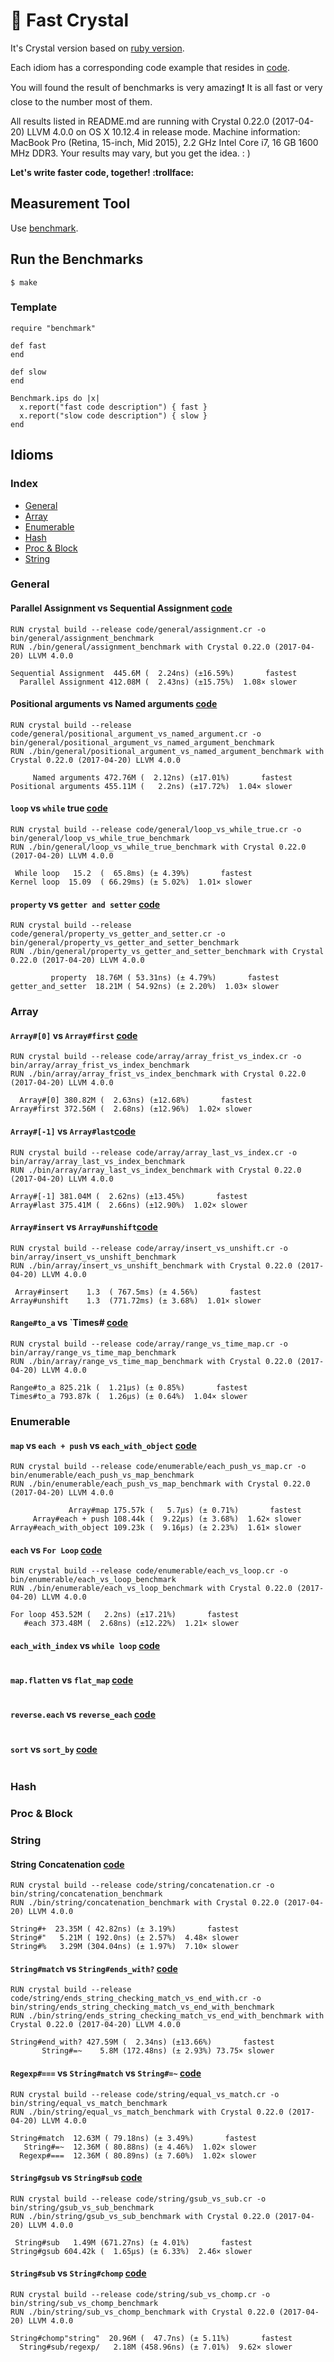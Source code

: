 # 💎 Fast Crystal

It's Crystal version based on [ruby version](https://github.com/JuanitoFatas/fast-ruby).

Each idiom has a corresponding code example that resides in [code](code).

You will found the result of benchmarks is very amazing:exclamation: It is all fast or very close to the number most of them.

All results listed in README.md are running with Crystal 0.22.0 (2017-04-20) LLVM 4.0.0 on OS X 10.12.4 in release mode.
Machine information: MacBook Pro (Retina, 15-inch, Mid 2015), 2.2 GHz Intel Core i7, 16 GB 1600 MHz DDR3.
Your results may vary, but you get the idea. : )

**Let's write faster code, together!  :trollface:**

## Measurement Tool

Use [benchmark](https://crystal-lang.org/api/0.22.0/Benchmark.html).

## Run the Benchmarks

```
$ make
```

### Template

```crystal
require "benchmark"

def fast
end

def slow
end

Benchmark.ips do |x|
  x.report("fast code description") { fast }
  x.report("slow code description") { slow }
end
```

## Idioms

### Index

- [General](#general)
- [Array](#array)
- [Enumerable](#enumerable)
- [Hash](#hash)
- [Proc & Block](#proc--block)
- [String](#string)

### General

#### Parallel Assignment vs Sequential Assignment [code](code/general/assignment.cr)

```
RUN crystal build --release code/general/assignment.cr -o bin/general/assignment_benchmark
RUN ./bin/general/assignment_benchmark with Crystal 0.22.0 (2017-04-20) LLVM 4.0.0

Sequential Assignment  445.6M (  2.24ns) (±16.59%)       fastest
  Parallel Assignment 412.08M (  2.43ns) (±15.75%)  1.08× slower
```

#### Positional arguments vs Named arguments [code](code/general/positional_argument_vs_named_argument.cr)

```
RUN crystal build --release code/general/positional_argument_vs_named_argument.cr -o bin/general/positional_argument_vs_named_argument_benchmark
RUN ./bin/general/positional_argument_vs_named_argument_benchmark with Crystal 0.22.0 (2017-04-20) LLVM 4.0.0

     Named arguments 472.76M (  2.12ns) (±17.01%)       fastest
Positional arguments 455.11M (   2.2ns) (±17.72%)  1.04× slower
```

#### `loop` vs `while` true [code](code/general/loop_vs_while_true.cr)

```
RUN crystal build --release code/general/loop_vs_while_true.cr -o bin/general/loop_vs_while_true_benchmark
RUN ./bin/general/loop_vs_while_true_benchmark with Crystal 0.22.0 (2017-04-20) LLVM 4.0.0

 While loop   15.2  (  65.8ms) (± 4.39%)       fastest
Kernel loop  15.09  ( 66.29ms) (± 5.02%)  1.01× slower
```

#### `property` vs `getter and setter` [code](code/general/property_vs_getter_and_setter.cr)

```
RUN crystal build --release code/general/property_vs_getter_and_setter.cr -o bin/general/property_vs_getter_and_setter_benchmark
RUN ./bin/general/property_vs_getter_and_setter_benchmark with Crystal 0.22.0 (2017-04-20) LLVM 4.0.0

         property  18.76M ( 53.31ns) (± 4.79%)       fastest
getter_and_setter  18.21M ( 54.92ns) (± 2.20%)  1.03× slower
```

### Array

#### `Array#[0]` vs `Array#first` [code](code/array/array_frist_vs_index.cr)

```
RUN crystal build --release code/array/array_frist_vs_index.cr -o bin/array/array_frist_vs_index_benchmark
RUN ./bin/array/array_frist_vs_index_benchmark with Crystal 0.22.0 (2017-04-20) LLVM 4.0.0

  Array#[0] 380.82M (  2.63ns) (±12.68%)       fastest
Array#first 372.56M (  2.68ns) (±12.96%)  1.02× slower
```

#### `Array#[-1]` vs `Array#last`[code](code/array/array_last_vs_index.cr)

```
RUN crystal build --release code/array/array_last_vs_index.cr -o bin/array/array_last_vs_index_benchmark
RUN ./bin/array/array_last_vs_index_benchmark with Crystal 0.22.0 (2017-04-20) LLVM 4.0.0

Array#[-1] 381.04M (  2.62ns) (±13.45%)       fastest
Array#last 375.41M (  2.66ns) (±12.90%)  1.02× slower
```

#### `Array#insert` vs `Array#unshift`[code](code/array/insert_vs_unshift.cr)

```
RUN crystal build --release code/array/insert_vs_unshift.cr -o bin/array/insert_vs_unshift_benchmark
RUN ./bin/array/insert_vs_unshift_benchmark with Crystal 0.22.0 (2017-04-20) LLVM 4.0.0

 Array#insert    1.3  ( 767.5ms) (± 4.56%)       fastest
Array#unshift    1.3  (771.72ms) (± 3.68%)  1.01× slower
```

#### `Range#to_a` vs `Times# [code](code/array/range_vs_time_map.cr)

```
RUN crystal build --release code/array/range_vs_time_map.cr -o bin/array/range_vs_time_map_benchmark
RUN ./bin/array/range_vs_time_map_benchmark with Crystal 0.22.0 (2017-04-20) LLVM 4.0.0

Range#to_a 825.21k (  1.21µs) (± 0.85%)       fastest
Times#to_a 793.87k (  1.26µs) (± 0.64%)  1.04× slower
```

### Enumerable

#### `map` vs `each + push` vs `each_with_object` [code](code/enumerable/each_push_vs_map.cr)

```
RUN crystal build --release code/enumerable/each_push_vs_map.cr -o bin/enumerable/each_push_vs_map_benchmark
RUN ./bin/enumerable/each_push_vs_map_benchmark with Crystal 0.22.0 (2017-04-20) LLVM 4.0.0

             Array#map 175.57k (   5.7µs) (± 0.71%)       fastest
     Array#each + push 108.44k (  9.22µs) (± 3.68%)  1.62× slower
Array#each_with_object 109.23k (  9.16µs) (± 2.23%)  1.61× slower
```

#### `each` vs `For Loop` [code](code/enumerable/each_vs_loop.cr)

```
RUN crystal build --release code/enumerable/each_vs_loop.cr -o bin/enumerable/each_vs_loop_benchmark
RUN ./bin/enumerable/each_vs_loop_benchmark with Crystal 0.22.0 (2017-04-20) LLVM 4.0.0

For loop 453.52M (   2.2ns) (±17.21%)       fastest
   #each 373.48M (  2.68ns) (±12.22%)  1.21× slower
```

#### `each_with_index` vs `while loop` [code](code/enumerable/each_vs_loop.cr)

```

```


#### `map.flatten` vs `flat_map` [code](code/enumerable/each_vs_loop.cr)

```

```

#### `reverse.each` vs `reverse_each` [code](code/enumerable/each_vs_loop.cr)

```

```

#### `sort` vs `sort_by` [code](code/enumerable/each_vs_loop.cr)

```

```

### Hash

### Proc & Block

### String

#### String Concatenation [code](code/string/concatenation.cr)

```
RUN crystal build --release code/string/concatenation.cr -o bin/string/concatenation_benchmark
RUN ./bin/string/concatenation_benchmark with Crystal 0.22.0 (2017-04-20) LLVM 4.0.0

String#+  23.35M ( 42.82ns) (± 3.19%)       fastest
String#"   5.21M ( 192.0ns) (± 2.57%)  4.48× slower
String#%   3.29M (304.04ns) (± 1.97%)  7.10× slower
```

#### `String#match` vs `String#ends_with?` [code](code/string/ends_string_checking_match_vs_end_with.cr)

```
RUN crystal build --release code/string/ends_string_checking_match_vs_end_with.cr -o bin/string/ends_string_checking_match_vs_end_with_benchmark
RUN ./bin/string/ends_string_checking_match_vs_end_with_benchmark with Crystal 0.22.0 (2017-04-20) LLVM 4.0.0

String#end_with? 427.59M (  2.34ns) (±13.66%)       fastest
       String#=~    5.8M (172.48ns) (± 2.93%) 73.75× slower
```

#### `Regexp#===` vs `String#match` vs `String#=~` [code](code/string/equal_vs_match.c)

```
RUN crystal build --release code/string/equal_vs_match.cr -o bin/string/equal_vs_match_benchmark
RUN ./bin/string/equal_vs_match_benchmark with Crystal 0.22.0 (2017-04-20) LLVM 4.0.0

String#match  12.63M ( 79.18ns) (± 3.49%)       fastest
   String#=~  12.36M ( 80.88ns) (± 4.46%)  1.02× slower
  Regexp#===  12.36M ( 80.89ns) (± 7.60%)  1.02× slower
```

#### `String#gsub` vs `String#sub` [code](code/string/gsub_vs_sub.cr)

```
RUN crystal build --release code/string/gsub_vs_sub.cr -o bin/string/gsub_vs_sub_benchmark
RUN ./bin/string/gsub_vs_sub_benchmark with Crystal 0.22.0 (2017-04-20) LLVM 4.0.0

 String#sub   1.49M (671.27ns) (± 4.01%)       fastest
String#gsub 604.42k (  1.65µs) (± 6.33%)  2.46× slower
```

#### `String#sub` vs `String#chomp` [code](code/string/sub_vs_chomp.cr)

```
RUN crystal build --release code/string/sub_vs_chomp.cr -o bin/string/sub_vs_chomp_benchmark
RUN ./bin/string/sub_vs_chomp_benchmark with Crystal 0.22.0 (2017-04-20) LLVM 4.0.0

String#chomp"string"  20.96M (  47.7ns) (± 5.11%)       fastest
  String#sub/regexp/   2.18M (458.96ns) (± 7.01%)  9.62× slower
```